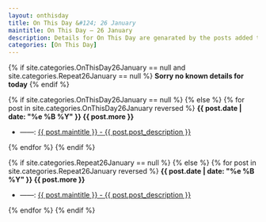 ```yaml
---
layout: onthisday
title: On This Day &#124; 26 January
maintitle: On This Day — 26 January
description: Details for On This Day are genarated by the posts added to the website so the content is subject to changes/updates over time.
categories: [On This Day]
---
```


{% if site.categories.OnThisDay26January == null and site.categories.Repeat26January == null %}
<strong>Sorry no known details for today</strong>
{% endif %}

{% if site.categories.OnThisDay26January == null %}
{% else %}
{% for post in site.categories.OnThisDay26January reversed %}
<strong>{{ post.date | date: "%e %B %Y" }} {{ post.more }}</strong>
<ul>
<li> ——: <a href="{{ post.url }}">{{ post.maintitle }} - {{ post.post_description }}</a></li>
</ul>
{% endfor %}
{% endif %}

{% if site.categories.Repeat26January == null %}
{% else %}
{% for post in site.categories.Repeat26January reversed %}
<strong>{{ post.date | date: "%e %B %Y" }} {{ post.more }}</strong>
<ul>
<li> ——: <a href="{{ post.url }}">{{ post.maintitle }} - {{ post.post_description }}</a></li>
</ul>
{% endfor %}
{% endif %}
